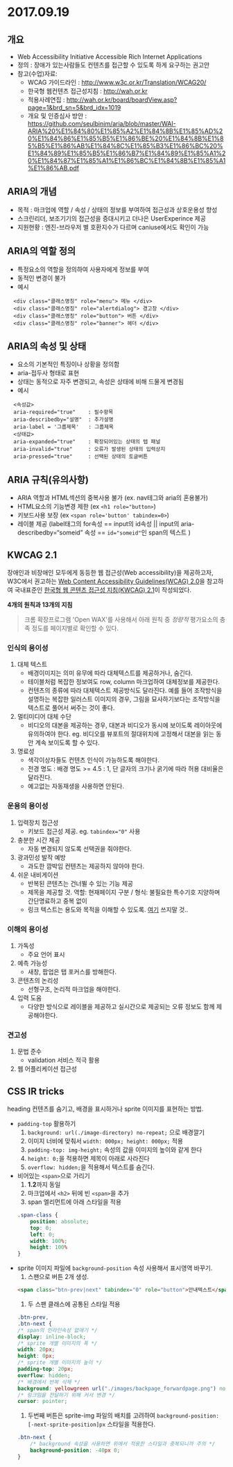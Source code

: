 # 2017.09.19
## 개요
 * Web Accessibility Initiative  Accessible Rich Internet Applications
 * 정의 : 장애가 있는사람들도 컨텐츠를 접근할 수 있도록 하게 요구하는 권고안
 * 참고(수업)자료:
   * WCAG 가이드라인 : http://www.w3c.or.kr/Translation/WCAG20/
   * 한국형 웹컨텐츠 접근성지침 : http://wah.or.kr
   * 적용사례연집 : http://wah.or.kr/board/boardView.asp?page=1&brd_sn=5&brd_idx=1019
   * 개요 및 인증심사 방안 : https://github.com/seulbinim/aria/blob/master/WAI-ARIA%20%E1%84%80%E1%85%A2%E1%84%8B%E1%85%AD%20%E1%84%86%E1%85%B5%E1%86%BE%20%E1%84%8B%E1%85%B5%E1%86%AB%E1%84%8C%E1%85%B3%E1%86%BC%20%E1%84%89%E1%85%B5%E1%86%B7%E1%84%89%E1%85%A1%20%E1%84%87%E1%85%A1%E1%86%BC%E1%84%8B%E1%85%A1%E1%86%AB.pdf

## ARIA의 개념
  * 목적 : 마크업에 역할 / 속성 / 상태의 정보를 부여하여 접근성과 상호운용성 향성
  * 스크린리더, 보조기기의 접근성을 증대시키고 더나은 UserExperince 제공
  * 지원현황 : 엔진-브라우저 별 호환지수가 다르며 caniuse에서도 확인이 가능  

## ARIA의 역할 정의
  * 특정요소의 역할을 정의하여 사용자에게 정보를 부여
  * 동적인 변경이 불가
  * 예시
```
  <div class="클래스명칭" role="menu"> 메뉴 </div>
  <div class="클래스명칭" role="alertdialog"> 경고창 </div>
  <div class="클래스명칭" role="button"> 버튼 </div>
  <div class="클래스명칭" role="banner"> 헤더 </div>
```
## ARIA의 속성 및 상태
  * 요소의 기본적인 특징이나 상황을 정의함
  * aria-접두사 형태로 표현
  * 상태는 동적으로 자주 변경되고, 속성은 상태에 비해 드물게 변경됨
  * 예시
```
  <속성값>
  aria-required="true"    : 필수항목
  aria-describedby="설명"  : 추가설명
  aria-label = '그룹제목'   : 그룹제목
  <상태값>
  aria-expanded="true"    : 확장되어있는 상태의 텝 패널
  aria-invalid="true"     : 오류가 발생된 상태의 입력상지
  aria-pressed="true"     : 선택된 상태의 토글버튼
```

## ARIA 규칙(유의사항)
  * ARIA 역할과 HTML섹션의 중복사용 불가 (ex. nav테그와 aria의 혼용불가)
  * HTML요소의 기능변경 제한 (ex `<h1 role="button>`)
  * 키보드사용 보장 (ex `<span role='button' tabindex=0>`)
  * 레이블 제공 (label태그의 for속성 == input의 id속성 || input의 aria-describedby=“someid” 속성 == `id="someid"`인 span의 텍스트  )

## KWCAG 2.1
장애인과 비장애인 모두에게 동등한 웹 접근성(Web accessibility)을 제공하고자, W3C에서 권고하는 [Web Content Accessibility Guidelines(WCAG) 2.0](https://www.w3.org/TR/WCAG20/)을 참고하여 국내표준인 [한국형 웹 콘텐츠 접근성 지침(KWCAG) 2.1](http://wah.or.kr/board/boardView.asp?page=1&brd_sn=4&brd_idx=975)이 작성되었다.  

**4개의 원칙과 13개의 지침**

> 크롬 확장프로그램 'Open WAX'를 사용해서 아래 원칙 중 *정량적* 평가요소의 충족 정도를 페이지별로 확인할 수 있다.
### 인식의 용이성
1. 대체 텍스트
    * 배경이미지는 의미 유무에 따라 대체텍스트를 제공하거나, 숨긴다.
    * 테이블처럼 복잡한 정보여도 row, column 마크업하여 대체정보를 제공한다.
    * 컨텐츠의 종류에 따라 대체텍스트 제공방식도 달라진다. 예를 들어 조작방식을 설명하는 복잡한 일러스트 이미지의 경우, 그림을 묘사하기보다는 조작방식을 텍스트로 풀어서 써주는 것이 좋다.
2. 멀티미디어 대체 수단
    * 비디오의 대본을 제공하는 경우, 대본과 비디오가 동시에 보이도록 레이아웃에 유의하여야 한다. eg. 비디오를 뷰포트의 절대위치에 고정해서 대본을 읽는 동안 계속 보이도록 할 수 있다.
3. 명료성
    * 색각이상자들도 컨텐츠 인식이 가능하도록 해야한다.
    * 전경 명도 : 배경 명도 >= 4.5 : 1, 단 글자의 크기나 굵기에 따라 허용 대비율은 달라진다.
    * 예고없는 자동재생을 사용하면 안된다.
### 운용의 용이성
1. 입력장치 접근성  
    * 키보드 접근성 제공. eg. `tabindex="0"` 사용
2. 충분한 시간 제공
    * 자동 변경되지 않도록 선택권을 줘야한다.
3. 광과민성 발작 예방
    * 과도한 깜박임 컨텐츠는 제공하지 않아야 한다.
4. 쉬운 내비게이션
    * 반복된 콘텐츠는 건너뛸 수 있는 기능 제공
    * 제목을 제공할 것. 역할: 현재페이지 구분 / 형식: 불필요한 특수기호 지양하며 간단명료하고 중복 없이
    * 링크 텍스트는 용도와 목적을 이해할 수 있도록. [여기](w3c.org) 쓰지말 것..
### 이해의 용이성
1. 가독성
    * 주요 언어 표시
2. 예측 가능성
    * 새창, 팝업은 탭 포커스를 방해한다.
3. 콘텐츠의 논리성
    * 선형구조, 논리적 마크업을 해야한다.
4. 입력 도움
    * 다양한 방식으로 레이블을 제공하고 실시간으로 제공되는 오류 정보도 함께 제공해야한다.
### 견고성
1. 문법 준수
    * validation 서비스 적극 활용
2. 웹 어플리케이션 접근성

## CSS IR tricks
heading 컨텐츠를 숨기고, 배경을 표시하거나 sprite 이미지를 표현하는 방법.
* `padding-top` 활용하기
  1. `background: url(./image-directory) no-repeat;` 으로 배경깔기
  1. 이미지 너비에 맞춰서 `width: 000px; height: 000px;` 적용
  1. `padding-top: img-height;` 속성의 값을 이미지의 높이와 같게 한다
  1. `height: 0;`을 적용하면 제목이 아래로 사라진다
  1. `overflow: hidden;`을 적용해서 텍스트를 숨긴다.
* 비어있는 `<span>`으로 가리기
  1. **1.2**까지 동일
  1. 마크업에서 `<h2>` 뒤에 빈 `<span>`을 추가
  1. span 엘리먼트에 아래 스타일을 적용
  ```css
  .span-class {
      position: absolute;
      top: 0;
      left: 0;
      width: 100%;
      height: 100%
  }
  ```
* sprite 이미지 파일에 `background-position` 속성 사용해서 표시영역 바꾸기.
  1. 스팬으로 버튼 2개 생성.
  ```html
  <span class="btn-prev|next" tabindex="0" role="button">안내텍스트</span>
  ```
  1. 두 스팬 클래스에 공통된 스타일 적용
  ```css
  .btn-prev,
  .btn-next {
  /* span의 인라인속성 없애기 */
  display: inline-block;
  /* sprite 개별 이미지의 폭 */
  width: 20px;
  height: 0px;
  /* sprite 개별 이미지의 높이 */
  padding-top: 20px;
  overflow: hidden;
  /* 배경에서 반복 삭제 */
  background: yellowgreen url("./images/backpage_forwardpage.png") no-repeat;
  /* 링크임을 전달하기 위해 커서 변경 */
  cursor: pointer;
  ```
  1. 두번째 버튼은 sprite-img 파일의 배치를 고려하여 `background-position: [-next-sprite-position]px` 스타일을 적용한다.
  ```css
  .btn-next {
      /* background 속성을 사용하면 위에서 적용한 스타일과 중복되니까 주의 */
      background-position: -40px 0;
  }
  ```